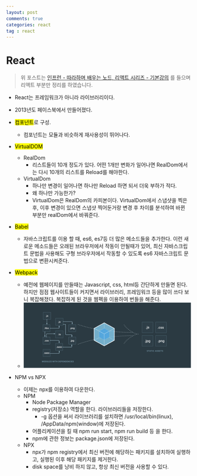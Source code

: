 ```yaml
---
layout: post
comments: true
categories: react
tag : react
---
```


# React

> 위 포스트는 [인프런 - 따라하며 배우는 노드, 리액트 시리즈 - 기본강의](https://www.inflearn.com/course/따라하며-배우는-노드-리액트-기본#description) 를 들으며 리액트 부분만 정리를 하였습니다.

- React는 프레임워크가 아니라 라이브러리이다.
- 2013년도 페이스북에서 만들어졌다.

- <mark style='background-color : fff5b1'>컴포넌트</mark>로 구성.
  - 컴포넌트는 모듈과 비슷하게 재사용성이 뛰어나다.
- <mark style='background-color : fff5b1'>VirtualDOM</mark>
  - RealDom
    - 리스트들이 10개 정도가 있다. 어떤 1개만 변화가 일어나면 RealDom에서는 다시 10개의 리스트를 Reload를 해야한다.
  - VirtualDom
    -  하나만 변경이 일어나면 하나만 Reload 하면 되서 더욱 부하가 적다.
    - 왜 하나만 가능한가?
    - VirtualDom은 RealDom의 카피본이다. VirtualDom에서 스냅샷을 찍은 후, 이후 변경이 있으면 스냅샷 찍어둔거랑 변경 후 차이를 분석하여 바뀐 부분만 realDom에서 바꿔준다.
- <mark style='background-color : fff5b1'>Babel </mark>
  - 자바스크립트를 이용 할 때, es6, es7등 더 많은 메소드들을 추가한다. 이런 새로운 메소드들은 오래된 브라우저에서 작동이 안될때가 있어, 최신 자바스크립트 문법을 사용해도 구형 브라우저에서 작동할 수 있도록 es6 자바스크립트 문법으로 변환시켜준다.
- <mark style='background-color : fff5b1'> Webpack </mark>
  - 예전에 웹페이지를 만들때는 Javascript, css, html등 간단하게 만들면 된다. 하지만 점점 웹사이트들이 커지면서 라이브러리, 프레임워크 등을 많이 쓰다 보니 복잡해졌다. 복잡하게 된 것을 웹펙을 이용하여 번들을 해준다.
  - ![](../../assets/web/webpack.png)
- NPM vs NPX
  - 이제는 npx를 이용하여 다운한다.
  - NPM
    - Node Package Manager
    - registry(저장소) 역할을 한다. 라이브러리들을 저장한다.
      - -g 옵션을 써서 라이브러리를 설치하면 /usr/local/bin(linux), /AppData/npm(window)에 저장된다.
    - 어플리케이션을 킬 때 npm run start, npm run build 등 을 한다.
    - npm에 관한 정보는 package.json에 저장된다.
  - NPX
    - npx가 npm registry에서 최신 버전에 해당하는 패키지를 설치하여 실행하고, 실행된 이후 해당 패키지를 제거한다.
    - disk space를 낭비 하지 않고, 항상 최신 버전을 사용할 수 있다.